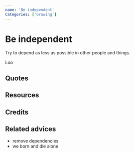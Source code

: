 ```yaml
---
name: 'Be independent'
Categories: ['Growing']
---
```

# Be independent

Try to depend as less as possible in other people and things.

Loo


## Quotes

## Resources

## Credits

## Related advices
- remove dependencies
- we born and die alone
